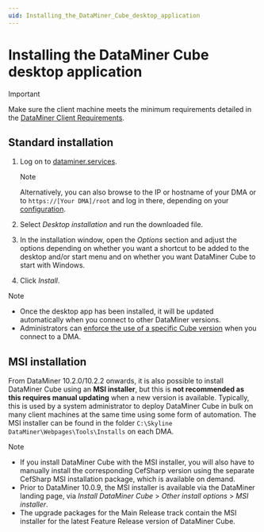 ```yaml
---
uid: Installing_the_DataMiner_Cube_desktop_application
---
```


# Installing the DataMiner Cube desktop application

> [!IMPORTANT]
> Make sure the client machine meets the minimum requirements detailed in the [DataMiner Client Requirements](xref:DataMiner_Client_Requirements).

## Standard installation

1. Log on to [dataminer.services](xref:Logging_on_to_the_DataMiner_Cloud_Platform).

   > [!NOTE]
   > Alternatively, you can also browse to the IP or hostname of your DMA or to `https://[Your DMA]/root` and log in there, depending on your [configuration](xref:Configuring_the_landing_page).

1. Select *Desktop installation* and run the downloaded file.

1. In the installation window, open the *Options* section and adjust the options depending on whether you want a shortcut to be added to the desktop and/or start menu and on whether you want DataMiner Cube to start with Windows.

1. Click *Install*.

> [!NOTE]
>
> - Once the desktop app has been installed, it will be updated automatically when you connect to other DataMiner versions.
> - Administrators can [enforce the use of a specific Cube version](xref:DMA_configuration_related_to_client_applications#managing-client-versions) when you connect to a DMA.

## MSI installation

From DataMiner 10.2.0/10.2.2 onwards, it is also possible to install DataMiner Cube using an **MSI installer**, but this is **not recommended as this requires manual updating** when a new version is available. Typically, this is used by a system administrator to deploy DataMiner Cube in bulk on many client machines at the same time using some form of automation. The MSI installer can be found in the folder `C:\Skyline DataMiner\Webpages\Tools\Installs` on each DMA.

> [!NOTE]
>
> - If you install DataMiner Cube with the MSI installer, you will also have to manually install the corresponding CefSharp version using the separate CefSharp MSI installation package, which is available on demand.
> - Prior to DataMiner 10.0.9, the MSI installer is available via the DataMiner landing page, via *Install DataMiner Cube* > *Other install options* > *MSI installer*.
> - The upgrade packages for the Main Release track contain the MSI installer for the latest Feature Release version of DataMiner Cube.
